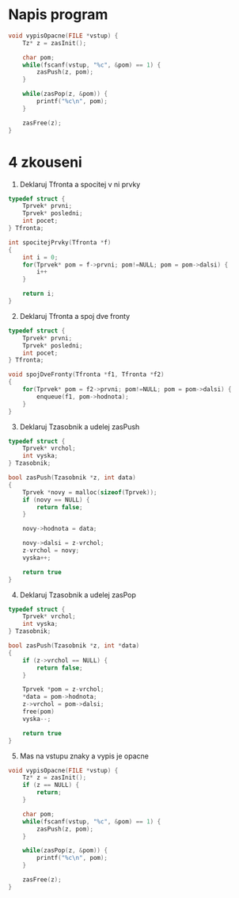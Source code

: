 # Napis program
```c
void vypisOpacne(FILE *vstup) {
    Tz* z = zasInit();

    char pom;
    while(fscanf(vstup, "%c", &pom) == 1) {
        zasPush(z, pom);
    }

    while(zasPop(z, &pom)) {
        printf("%c\n", pom);
    }

    zasFree(z);
}
```

# 4 zkouseni
1. Deklaruj Tfronta a spocitej v ni prvky
```c
typedef struct {
    Tprvek* prvni;
    Tprvek* posledni;
    int pocet;
} Tfronta;

int spocitejPrvky(Tfronta *f)
{
    int i = 0;
    for(Tprvek* pom = f->prvni; pom!=NULL; pom = pom->dalsi) {
        i++
    }

    return i;
}
```
2. Deklaruj Tfronta a spoj dve fronty
```c
typedef struct {
    Tprvek* prvni;
    Tprvek* posledni;
    int pocet;
} Tfronta;

void spojDveFronty(Tfronta *f1, Tfronta *f2)
{
    for(Tprvek* pom = f2->prvni; pom!=NULL; pom = pom->dalsi) {
        enqueue(f1, pom->hodnota);
    }
}
```
3. Deklaruj Tzasobnik a udelej zasPush
```c
typedef struct {
    Tprvek* vrchol;
    int vyska;
} Tzasobnik;

bool zasPush(Tzasobnik *z, int data)
{
    Tprvek *novy = malloc(sizeof(Tprvek));
    if (novy == NULL) {
        return false;
    }

    novy->hodnota = data;

    novy->dalsi = z-vrchol;
    z-vrchol = novy;
    vyska++;

    return true
}
```
4. Deklaruj Tzasobnik a udelej zasPop
```c
typedef struct {
    Tprvek* vrchol;
    int vyska;
} Tzasobnik;

bool zasPush(Tzasobnik *z, int *data)
{
    if (z->vrchol == NULL) {
        return false;
    }

    Tprvek *pom = z-vrchol;
    *data = pom->hodnota;
    z->vrchol = pom->dalsi;
    free(pom)
    vyska--;

    return true
}
```

5. Mas na vstupu znaky a vypis je opacne
```c
void vypisOpacne(FILE *vstup) {
    Tz* z = zasInit();
    if (z == NULL) {
        return;
    }

    char pom;
    while(fscanf(vstup, "%c", &pom) == 1) {
        zasPush(z, pom);
    }

    while(zasPop(z, &pom)) {
        printf("%c\n", pom);
    }

    zasFree(z);
}
```
